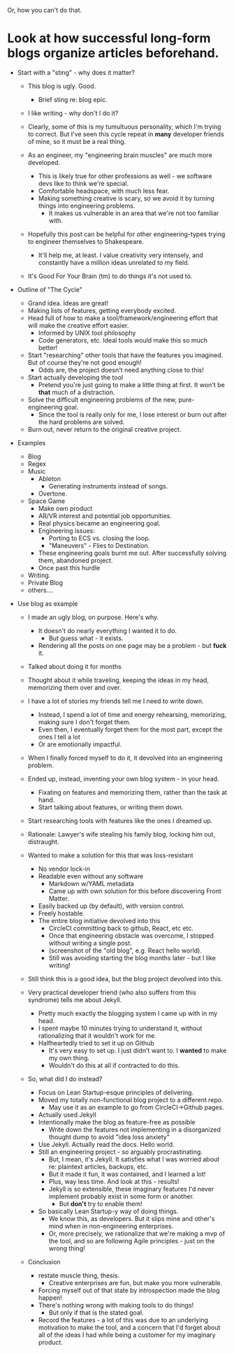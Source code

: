 Or, how you can't do that.

# Look at how successful long-form blogs organize articles beforehand.

* Start with a "sting" - why does it matter?
  * This blog is ugly. Good.
    * Brief sting re: blog epic.
  * I like writing - why don't I do it?
  * Clearly, some of this is my tumultuous personality, which I'm trying to correct. But I've seen this cycle repeat in **many** developer friends of mine, so it must be a real thing.
  
  * As an engineer, my "engineering brain muscles" are much more developed.
    * This is likely true for other professions as well - we software devs like to think we're special.
    * Comfortable headspace, with much less fear.    
    * Making something creative is scary, so we avoid it by turning things into engineering problems.
      * It makes us vulnerable in an area that we're not too familiar with.
  * Hopefully this post can be helpful for other engineering-types trying to engineer themselves to Shakespeare.
    * It'll help me, at least. I value creativity very intensely, and constantly have a million ideas unrelated to my field.
  * It's Good For Your Brain (tm) to do things it's not used to.

* Outline of "The Cycle"
  * Grand idea. Ideas are great!
  * Making lists of features, getting everybody excited.
  * Head full of how to make a tool/framework/engineering effort that will make the creative effort easier. 
    * Informed by UNIX tool philosophy
    * Code generators, etc. Ideal tools would make this so much better!
  * Start "researching" other tools that have the features you imagined. But of course they're not good enough!
    * Odds are, the project doesn't need anything close to this!
  * Start actually developing the tool
    * Pretend you're just going to make a little thing at first. It won't be **that** much of a distraction.
  * Solve the difficult engineering problems of the new, pure-engineering goal.
    * Since the tool is really only for me, I lose interest or burn out after the hard problems are solved.
  * Burn out, never return to the original creative project.

* Examples
  * Blog
  * Regex
  * Music
    * Ableton
      * Generating instruments instead of songs.
    * Overtone.
  * Space Game
    * Make own product
    * AR/VR interest and potential job opportunities.
    * Real physics became an engineering goal.
    * Engineering issues:
      * Porting to ECS vs. closing the loop.
      * "Maneuvers" - Flies to Destination.
    * These engineering goals burnt me out. After successfully solving them, abandoned project.    
    * Once past this hurdle 
  * Writing.
  * Private Blog
  * others....
  
* Use blog as example
  * I made an ugly blog, on purpose. Here's why.
    * It doesn't do nearly everything I wanted it to do.
      * But guess what - it exists.
    * Rendering all the posts on one page may be a problem - but **fuck** it.
  * Talked about doing it for months
  * Thought about it while traveling, keeping the ideas in my head, memorizing them over and over.
  * I have a lot of stories my friends tell me I need to write down.
    * Instead, I spend a lot of time and energy rehearsing, memorizing, making sure I don't forget them.
    * Even then, I eventually forget them for the most part, except the ones I tell a lot
    * Or are emotionally impactful.
  * When I finally forced myself to do it, it devolved into an engineering problem.
  * Ended up, instead, inventing your own blog system - in your head.
    * Fixating on features and memorizing them, rather than the task at hand.
    * Start talking about features, or writing them down.
  * Start researching tools with features like the ones I dreamed up.
  * Rationale: Lawyer's wife stealing his family blog, locking him out, distraught.
  * Wanted to make a solution for this that was loss-resistant
    * No vendor lock-in
    * Readable even without any software
      * Markdown w/YAML metadata
      * Came up with own solution for this before discovering Front Matter.
    * Easily backed up (by default), with version control.
    * Freely hostable.
    * The entire blog initiative devolved into this
      * CircleCI committing back to github, React, etc etc.
      * Once that engineering obstacle was overcome, I stopped without writing a single post.
      * (screenshot of the "old blog", e.g. React hello world).
      * Still was avoiding starting the blog months later - but I like writing!
  * Still think this is a good idea, but the blog project devolved into this.
  * Very practical developer friend (who also suffers from this syndrome) tells me about Jekyll.
    * Pretty much exactly the blogging system I came up with in my head.
    * I spent maybe 10 minutes trying to understand it, without rationalizing that it wouldn't work for me.
    * Halfheartedly tried to set it up on Github
      * It's very easy to set up. I just didn't want to. I **wanted** to make my own thing.
      * Wouldn't do this at all if contracted to do this.
  
  * So, what did I do instead?
    * Focus on Lean Startup-esque principles of delivering.      
    * Moved my totally non-functional blog project to a different repo.
      * May use it as an example to go from CircleCI->Github pages.
    * Actually used Jekyll
    * Intentionally make the blog as feature-free as possible
      * Write down the features not implementing in a disorganized thought dump to avoid "idea loss anxiety"
    * Use Jekyll. Actually read the docs. Hello world.
    * Still an engineering project - so arguably procrastinating.
      * But, I mean, it's Jekyll. It satisfies what I was worried about re: plaintext articles, backups, etc.
      * But it made it fun, it was contained, and I learned a lot!
      * Plus, way less time. And look at this - results!
      * Jekyll is so extensible, these imaginary features I'd never implement probably exist in some form or another.
        * But **don't** try to enable them!
    * So basically Lean Startup-y way of doing things.
      * We know this, as developers. But it slips mine and other's mind when in non-engineering enterprises.    
      * Or, more precisely, we rationalize that we're making a mvp of the tool, and so are following Agile principles - just on the wrong thing!
  
  * Conclusion
    * restate muscle thing, thesis.
      * Creative enterprises are fun, but make you more vulnerable.
    * Forcing myself out of that state by introspection made the blog happen!    
    * There's nothing wrong with making tools to do things!
      * But only if that is the stated goal.
    * Record the features - a lot of this was due to an underlying motivation to make the tool, and a concern that I'd forget about all of the ideas I had while being a customer for my imaginary product.